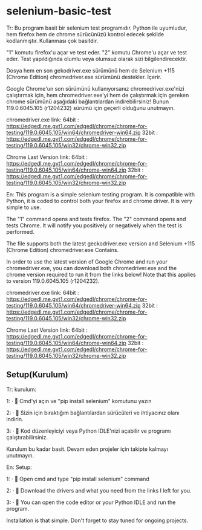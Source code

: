 # selenium-basic-test
Tr:
Bu program basit bir selenium test programıdır. Python ile uyumludur,
hem firefox hem de chrome sürücünüzü kontrol edecek şekilde kodlanmıştır. Kullanması çok basitdir.

"1" komutu firefox'u açar ve test eder. "2" komutu Chrome'u açar ve test eder.
Test yapıldığında olumlu veya olumsuz olarak sizi bilgilendirecektir.

Dosya hem en son gekodriver.exe sürümünü hem de Selenium +115 (Chrome Edition) chromedriver.exe sürümünü destekler.
İçerir.

Google Chrome'un son sürümünü kullanıyorsanız chromedriver.exe'nizi çalıştırmak için, 
hem chromedriver.exe'yi hem de çalıştırmak için gereken chrome sürümünü aşağıdaki bağlantılardan indirebilirsiniz!
Bunun 119.0.6045.105 (r1204232) sürümü için geçerli olduğunu unutmayın.

chromedriver.exe link:
64bit : https://edgedl.me.gvt1.com/edgedl/chrome/chrome-for-testing/119.0.6045.105/win64/chromedriver-win64.zip
32bit : https://edgedl.me.gvt1.com/edgedl/chrome/chrome-for-testing/119.0.6045.105/win32/chrome-win32.zip

Chrome Last Version link:
64bit : https://edgedl.me.gvt1.com/edgedl/chrome/chrome-for-testing/119.0.6045.105/win64/chrome-win64.zip
32bit : https://edgedl.me.gvt1.com/edgedl/chrome/chrome-for-testing/119.0.6045.105/win32/chrome-win32.zip

En:
This program is a simple selenium testing program. It is compatible with Python, 
it is coded to control both your firefox and chrome driver. It is very simple to use.

The "1" command opens and tests firefox. The "2" command opens and tests Chrome.
It will notify you positively or negatively when the test is performed.

The file supports both the latest geckodriver.exe version and Selenium +115 (Chrome Edition) chromedriver.exe
Contains.

In order to use the latest version of Google Chrome and run your chromedriver.exe, you can download both chromedriver.exe and the chrome version required to run it from the links below!
Note that this applies to version 119.0.6045.105 (r1204232).

chromedriver.exe link:
64bit : https://edgedl.me.gvt1.com/edgedl/chrome/chrome-for-testing/119.0.6045.105/win64/chromedriver-win64.zip
32bit : https://edgedl.me.gvt1.com/edgedl/chrome/chrome-for-testing/119.0.6045.105/win32/chrome-win32.zip

Chrome Last Version link:
64bit : https://edgedl.me.gvt1.com/edgedl/chrome/chrome-for-testing/119.0.6045.105/win64/chrome-win64.zip
32bit : https://edgedl.me.gvt1.com/edgedl/chrome/chrome-for-testing/119.0.6045.105/win32/chrome-win32.zip

## Setup(Kurulum)

Tr: kurulum:

1:
· 🤖 Cmd'yi açın ve "pip install selenium" komutunu yazın

2:
· 🤖 Sizin için bıraktığım bağlantılardan sürücüleri ve ihtiyacınız olanı indirin.

3:
· 🤖 Kod düzenleyiciyi veya Python IDLE'nizi açabilir ve programı çalıştırabilirsiniz.


Kurulum bu kadar basit. Devam eden projeler için takipte kalmayı unutmayın.


En: Setup:

1:
· 🤖 Open cmd and type "pip install selenium" command

2:
· 🤖 Download the drivers and what you need from the links I left for you.

3:
· 🤖 You can open the code editor or your Python IDLE and run the program.


Installation is that simple. Don't forget to stay tuned for ongoing projects.
